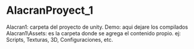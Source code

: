 # AlacranProyect_1

Alacran1: carpeta del proyecto de unity.
Demo: aqui dejare los compilados
Alacran1\Assets: es la carpeta donde se agrega el contenido propio. ej: Scripts, Texturas, 3D, Configuraciones, etc.
